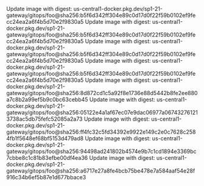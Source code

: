 Update image with digest: us-central1-docker.pkg.dev/sp1-21-gateway/gitops/foo@sha256:b5f6d342ff304e89c0d17d0f22f59b0102ef9fecc24ea2a6f4b5d70e2f9830a5 
Update image with digest: us-central1-docker.pkg.dev/sp1-21-gateway/gitops/foo@sha256:b5f6d342ff304e89c0d17d0f22f59b0102ef9fecc24ea2a6f4b5d70e2f9830a5 
Update image with digest: us-central1-docker.pkg.dev/sp1-21-gateway/gitops/foo@sha256:b5f6d342ff304e89c0d17d0f22f59b0102ef9fecc24ea2a6f4b5d70e2f9830a5 
Update image with digest: us-central1-docker.pkg.dev/sp1-21-gateway/gitops/foo@sha256:b5f6d342ff304e89c0d17d0f22f59b0102ef9fecc24ea2a6f4b5d70e2f9830a5 
Update image with digest: us-central1-docker.pkg.dev/sp1-21-gateway/gitops/foo@sha256:8d872cd1c5a92f8e1736e88d5442b8fe2ee880a7c8b2a99ef5b9c0bc63cebb45 
Update image with digest: us-central1-docker.pkg.dev/sp1-21-gateway/gitops/foo@sha256:05122e4a1af67ec07e9dac06977a067432761213738ac5db75fefc52085a2a73 
Update image with digest: us-central1-docker.pkg.dev/sp1-21-gateway/gitops/foo@sha256:ff4fc32c5fd34392e9922e149c2e0c7628c2584fb1f5648ef68bf5153d479ad8 
Update image with digest: us-central1-docker.pkg.dev/sp1-21-gateway/gitops/foo@sha256:94498ad241802b4574e9b7c1cd1894e3369bc7cbbe8c1c81b83efbe00df4ea36 
Update image with digest: us-central1-docker.pkg.dev/sp1-21-gateway/gitops/foo@sha256:a6717e27a8fe4bcb75be478e7a584aaf54e28f916c34b6ef5b87e1d677bbace3 

